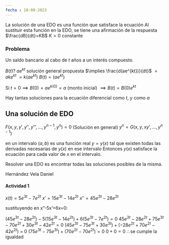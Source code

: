 ```yaml
---
fecha : 18-08-2023
---
```


La solución de una EDO es una función que satisface la ecuación
Al sustituir esta función en la EDO, se tiene una afirmación de la respuesta
$\frac{dB}{dt}=KB$
$K>0$ constante

### Problema
Un saldo bancario al cabo de $t$ años a un interés compuesto.

$B(t)?$
$ae^{kt}$ solución general propuesta
$\implies \frac{d(ae^{kt})}{dt}$
$= ake^{kt}$
$= k (ae^{kt})$
$B(t) = (ae^{kt})$

Si $t=0 \implies B(0) = ae^{k(0)} = a$ (monto inicial)
$\implies B(t) = B(0)e^{kt}$

Hay tantas soluciones para la ecuación diferencial como $t$, y como $a$
 
## Una solución de EDO
$F(x,y,y',y'',y''',...,y^{n-1},y^{n})=0$ (Solución en general)
$y^{n}= G(x,y,xy',...,y^{n-1})$

en un intervalo $(a,b)$ es una función real $y=y(x)$ tal que existen todas las derivadas necesarias de $y(x)$ en ese intervalo
Entonces $y(x)$ satisface la ecuación para cada valor de $x$ en el intervalo.

Resolver una EDO es encontrar todas las soluciones posibles de la misma.


Hernández Vela Daniel
#### Actividad 1
$x(t) = 5e^{3t}-7e^{2t}$
$x' = 15e^{3t}-14e^{2t}$
$x'' = 45e^{3t} -28e^{2t}$

$\textrm{sustituyendo en x''-5x'+6x=0:}$

$(45e^{3t} -28e^{2t}) - 5(15e^{3t}-14e^{2t}) + 6(5e^{3t}-7e^{2t}) = 0$
$45e^{3t} -28e^{2t} + 75e^{3t}-70e^{2t} + 30e^{3t}-42e^{2t} = 0$
$(45e^{3t}-75e^{3t}+30e^{3t}) + (-28e^{2t} + 70e^{2t} -42e^{2t})$ = 0
$(75e^{3t}-75e^{3t}) + (70e^{2t} - 70e^{2t}) = 0$
$0 + 0 = 0$
$\therefore \textrm{se cumple la igualdad}$ 

